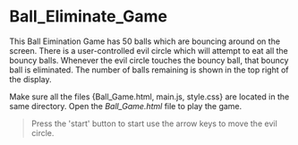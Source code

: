 # Ball_Eliminate_Game

This Ball Eimination Game has 50 balls which are bouncing around on the screen. There is a user-controlled evil circle which will attempt to eat all the bouncy balls. Whenever the evil circle touches the bouncy ball, that bouncy ball is eliminated. The number of balls remaining is shown in the top right of the display. 

Make sure all the files {Ball_Game.html, main.js, style.css} are located in the same directory. 
Open the *Ball_Game.html* file to play the game. 
> Press the 'start' button to start 
> use the arrow keys to move the evil circle.
